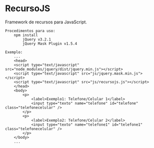 # RecursoJS
Framework de recursos para JavaScript. 

    Procedimentos para uso:
        npm install
            jQuery v3.2.1
            jQuery Mask Plugin v1.5.4

    Exemplo:
        ...
        <head>
        <script type="text/javascript" src="node_modules/jquery/dist/jquery.min.js"></script>
        <script type="text/javascript" src="js/jquery.mask.min.js"></script>
        <script type="text/javascript" src="js/recursojs.js"></script>
        </head>
        <body>
            <p>
                <label>Exemplo1: Telefone/Celular 1</label>
                <input type="texto" name="telefone" id="telefone" class="telefonecelular" />
            </p>
            <p>
                <label>Exemplo2: Telefone/Celular 2</label>
                <input type="texto" name="telefone1" id="telefone1" class="telefonecelular" />
            </p>
        </body>
        ...